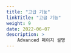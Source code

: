 ```yaml
---
title: "고급 기능"
linkTitle: "고급 기능"
weight: 9
date: 2022-06-07
description: >
    Advanced 페이지 설명
---
```

